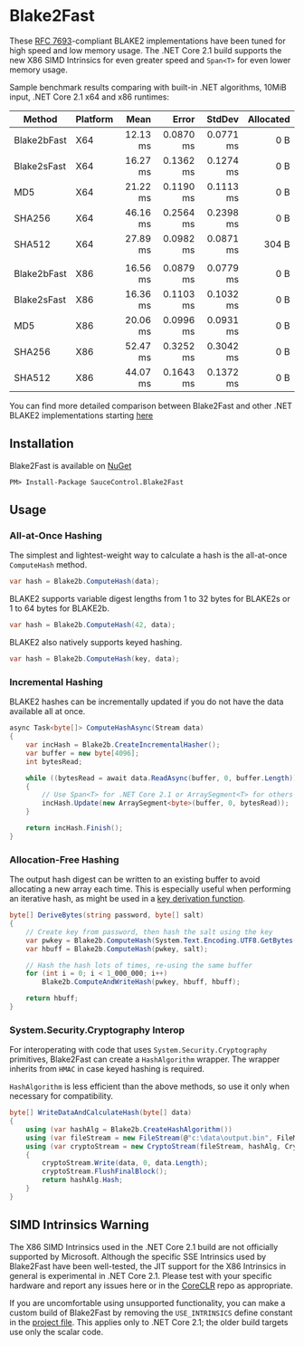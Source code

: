 Blake2Fast
==========

These [RFC 7693](https://tools.ietf.org/html/rfc7693)-compliant BLAKE2 implementations have been tuned for high speed and low memory usage.  The .NET Core 2.1 build supports the new X86 SIMD Intrinsics for even greater speed and `Span<T>` for even lower memory usage.

Sample benchmark results comparing with built-in .NET algorithms, 10MiB input, .NET Core 2.1 x64 and x86 runtimes:

Method | Platform |      Mean |     Error |    StdDev | Allocated |
------------ |--------- |----------:|----------:|----------:|----------:|
Blake2bFast |      X64 |  12.13 ms | 0.0870 ms | 0.0771 ms |       0 B |
Blake2sFast |      X64 |  16.27 ms | 0.1362 ms | 0.1274 ms |       0 B |
MD5 |      X64 |  21.22 ms | 0.1190 ms | 0.1113 ms |       0 B |
SHA256 |      X64 |  46.16 ms | 0.2564 ms | 0.2398 ms |       0 B |
SHA512 |      X64 |  27.89 ms | 0.0982 ms | 0.0871 ms |     304 B |
|          |           |           |           |           |
Blake2bFast |      X86 |  16.56 ms | 0.0879 ms | 0.0779 ms |       0 B |
Blake2sFast |      X86 |  16.36 ms | 0.1103 ms | 0.1032 ms |       0 B |
MD5 |      X86 |  20.06 ms | 0.0996 ms | 0.0931 ms |       0 B |
SHA256 |      X86 |  52.47 ms | 0.3252 ms | 0.3042 ms |       0 B |
SHA512 |      X86 |  44.07 ms | 0.1643 ms | 0.1372 ms |       0 B |

You can find more detailed comparison between Blake2Fast and other .NET BLAKE2 implementations starting [here](https://photosauce.net/blog/post/fast-hashing-with-blake2-part-1-nuget-is-a-minefield)

Installation
------------

Blake2Fast is available on [NuGet](https://www.nuget.org/packages/SauceControl.Blake2Fast/)

```
PM> Install-Package SauceControl.Blake2Fast
```

Usage
-----

### All-at-Once Hashing

The simplest and lightest-weight way to calculate a hash is the all-at-once `ComputeHash` method.

```C#
var hash = Blake2b.ComputeHash(data);
```

BLAKE2 supports variable digest lengths from 1 to 32 bytes for BLAKE2s or 1 to 64 bytes for BLAKE2b.

```C#
var hash = Blake2b.ComputeHash(42, data);
```

BLAKE2 also natively supports keyed hashing.

```C#
var hash = Blake2b.ComputeHash(key, data);
```

### Incremental Hashing

BLAKE2 hashes can be incrementally updated if you do not have the data available all at once.

```C#
async Task<byte[]> ComputeHashAsync(Stream data)
{
    var incHash = Blake2b.CreateIncrementalHasher();
    var buffer = new byte[4096];
    int bytesRead;

    while ((bytesRead = await data.ReadAsync(buffer, 0, buffer.Length)) > 0)
    {
        // Use Span<T> for .NET Core 2.1 or ArraySegment<T> for others
        incHash.Update(new ArraySegment<byte>(buffer, 0, bytesRead));
    }

    return incHash.Finish();
}
```

### Allocation-Free Hashing

The output hash digest can be written to an existing buffer to avoid allocating a new array each time.  This is especially useful when performing an iterative hash, as might be used in a [key derivation function](https://en.wikipedia.org/wiki/Key_derivation_function).

```C#
byte[] DeriveBytes(string password, byte[] salt)
{
    // Create key from password, then hash the salt using the key
    var pwkey = Blake2b.ComputeHash(System.Text.Encoding.UTF8.GetBytes(password));
    var hbuff = Blake2b.ComputeHash(pwkey, salt);

    // Hash the hash lots of times, re-using the same buffer
    for (int i = 0; i < 1_000_000; i++)
        Blake2b.ComputeAndWriteHash(pwkey, hbuff, hbuff);

    return hbuff;
}
```

### System.Security.Cryptography Interop

For interoperating with code that uses `System.Security.Cryptography` primitives, Blake2Fast can create a `HashAlgorithm` wrapper.  The wrapper inherits from `HMAC` in case keyed hashing is required.

`HashAlgorithm` is less efficient than the above methods, so use it only when necessary for compatibility.

```C#
byte[] WriteDataAndCalculateHash(byte[] data)
{
    using (var hashAlg = Blake2b.CreateHashAlgorithm())
    using (var fileStream = new FileStream(@"c:\data\output.bin", FileMode.Create))
    using (var cryptoStream = new CryptoStream(fileStream, hashAlg, CryptoStreamMode.Write))
    {
        cryptoStream.Write(data, 0, data.Length);
        cryptoStream.FlushFinalBlock();
        return hashAlg.Hash;
    }
}
```

SIMD Intrinsics Warning
-----------------------

The X86 SIMD Intrinsics used in the .NET Core 2.1 build are not officially supported by Microsoft.  Although the specific SSE Intrinsics used by Blake2Fast have been well-tested, the JIT support for the X86 Intrinsics in general is experimental in .NET Core 2.1.  Please test with your specific hardware and report any issues here or in the [CoreCLR](https://github.com/dotnet/coreclr/) repo as appropriate.

If you are uncomfortable using unsupported functionality, you can make a custom build of Blake2Fast by removing the `USE_INTRINSICS` define constant in the [project file](src/Blake2Fast/Blake2Fast.csproj).  This applies only to .NET Core 2.1; the older build targets use only the scalar code.
